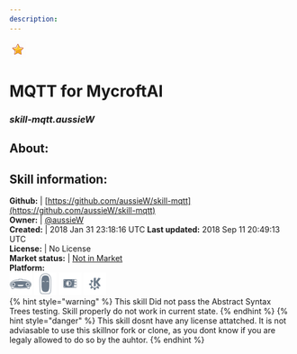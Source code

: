 ```yaml
--- 
description: 
---
```


![](../.gitbook/assets/star.png)  
# MQTT for MycroftAI  
### _skill-mqtt.aussieW_  
## About:  


## Skill information:  
**Github:** | [https://github.com/aussieW/skill-mqtt](https://github.com/aussieW/skill-mqtt)  
**Owner:** | [@aussieW](https://github.com/aussieW)  
**Created:** | 2018 Jan 31 23:18:16 UTC  **Last updated:** 2018 Sep 11 20:49:13 UTC  
**License:** | No License  
**Market status:** | [Not in Market](https://market.mycroft.ai/skill/)  
**Platform:**  
 ![](../.gitbook/assets/mark-1-icon.png)  ![](../.gitbook/assets/mark-2-icon.png)  ![](../.gitbook/assets/picroft-icon.png)  ![](../.gitbook/assets/kde.png)   
{% hint style="warning" %}
This skill Did not pass the Abstract Syntax Trees testing. Skill properly do not work in current state.
{% endhint %}
{% hint style="danger" %}
This skill dosnt have any license attatched. It is not adviasable to use this skillnor fork or clone, as you dont know if you are legaly allowed to do so by the auhtor.
{% endhint %}
